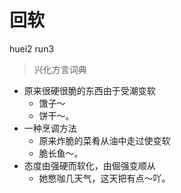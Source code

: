 # 回软
huei2 run3
> 兴化方言词典
- 原来很硬很脆的东西由于受潮变软
  - 馓子～
  - 饼干～。
- 一种烹调方法
  - 原来炸脆的菜肴从油中走过使变软
  - 脆长鱼～。
- 态度由强硬而软化，由倔强变顺从
  - 她憋咖几天气，这天把有点～吖。
